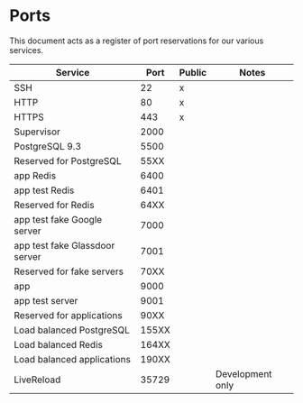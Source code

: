 # Ports
This document acts as a register of port reservations for our various services.

|            Service             |  Port | Public |      Notes       |
|--------------------------------|-------|--------|------------------|
| SSH                            | 22    | x      |                  |
| HTTP                           | 80    | x      |                  |
| HTTPS                          | 443   | x      |                  |
| Supervisor                     | 2000  |        |                  |
| PostgreSQL 9.3                 | 5500  |        |                  |
| Reserved for PostgreSQL        | 55XX  |        |                  |
| app Redis                      | 6400  |        |                  |
| app test Redis                 | 6401  |        |                  |
| Reserved for Redis             | 64XX  |        |                  |
| app test fake Google server    | 7000  |        |                  |
| app test fake Glassdoor server | 7001  |        |                  |
| Reserved for fake servers      | 70XX  |        |                  |
| app                            | 9000  |        |                  |
| app test server                | 9001  |        |                  |
| Reserved for applications      | 90XX  |        |                  |
| Load balanced PostgreSQL       | 155XX |        |                  |
| Load balanced Redis            | 164XX |        |                  |
| Load balanced applications     | 190XX |        |                  |
| LiveReload                     | 35729 |        | Development only |
